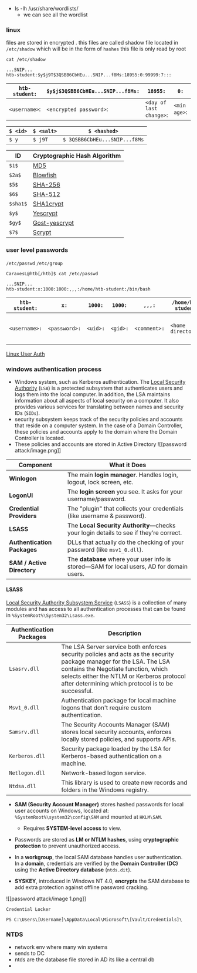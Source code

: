  - ls -lh /usr/share/wordlists/ 
	 - we can see all the wordlist 

### linux
files are stored in encrypted . this files are called shadow file located in `/etc/shadow` which will be in the form of `hashes`
this file is only read by root

```shell-session
cat /etc/shadow

...SNIP...
htb-student:$y$j9T$3QSBB6CbHEu...SNIP...f8Ms:18955:0:99999:7:::
```


| `htb-student:` | `$y$j$3QSBB6CbHEu...SNIP...f8Ms:` | `18955:`                | `0:`         | `99999:`     | `7:`                | `:`                    | `:`                  | `:`                |
| -------------- | --------------------------------- | ----------------------- | ------------ | ------------ | ------------------- | ---------------------- | -------------------- | ------------------ |
| `<username>`:  | `<encrypted password>`:           | `<day of last change>`: | `<min age>`: | `<max age>`: | `<warning period>`: | `<inactivity period>`: | `<expiration date>`: | `<reserved field>` |


| `$ <id>` | `$ <salt>` | `$ <hashed>`                  |
| -------- | ---------- | ----------------------------- |
| `$ y`    | `$ j9T`    | `$ 3QSBB6CbHEu...SNIP...f8Ms` |

|**ID**|**Cryptographic Hash Algorithm**|
|---|---|
|`$1$`|[MD5](https://en.wikipedia.org/wiki/MD5)|
|`$2a$`|[Blowfish](https://en.wikipedia.org/wiki/Blowfish_\(cipher\))|
|`$5$`|[SHA-256](https://en.wikipedia.org/wiki/SHA-2)|
|`$6$`|[SHA-512](https://en.wikipedia.org/wiki/SHA-2)|
|`$sha1$`|[SHA1crypt](https://en.wikipedia.org/wiki/SHA-1)|
|`$y$`|[Yescrypt](https://github.com/openwall/yescrypt)|
|`$gy$`|[Gost-yescrypt](https://www.openwall.com/lists/yescrypt/2019/06/30/1)|
|`$7$`|[Scrypt](https://en.wikipedia.org/wiki/Scrypt)|

### user level passwords
`/etc/passwd`
`/etc/group`

```shell-session
CaraxesL@htb[/htb]$ cat /etc/passwd

...SNIP...
htb-student:x:1000:1000:,,,:/home/htb-student:/bin/bash
```


| `htb-student:` | `x:`          | `1000:`  | `1000:`  | `,,,:`       | `/home/htb-student:` | `/bin/bash`                       |
| -------------- | ------------- | -------- | -------- | ------------ | -------------------- | --------------------------------- |
| `<username>:`  | `<password>:` | `<uid>:` | `<gid>:` | `<comment>:` | `<home directory>:`  | `<cmd executed after logging in>` |
[Linux User Auth](https://tldp.org/HOWTO/pdf/User-Authentication-HOWTO.pdf)

### windows authentication process
- Windows system, such as Kerberos authentication. The [Local Security Authority](https://learn.microsoft.com/en-us/windows-server/security/credentials-protection-and-management/configuring-additional-lsa-protection) (`LSA`) is a protected subsystem that authenticates users and logs them into the local computer. In addition, the LSA maintains information about all aspects of local security on a computer. It also provides various services for translating between names and security IDs (`SIDs`).
- security subsystem keeps track of the security policies and accounts that reside on a computer system. In the case of a Domain Controller, these policies and accounts apply to the domain where the Domain Controller is located.
- These policies and accounts are stored in Active Directory
![[password attack/image.png]]


|Component|What it Does|
|---|---|
|**Winlogon**|The main **login manager**. Handles login, logout, lock screen, etc.|
|**LogonUI**|The **login screen** you see. It asks for your username/password.|
|**Credential Providers**|The "plugin" that collects your credentials (like username & password).|
|**LSASS**|The **Local Security Authority**—checks your login details to see if they’re correct.|
|**Authentication Packages**|DLLs that actually do the checking of your password (like `msv1_0.dll`).|
|**SAM / Active Directory**|The **database** where your user info is stored—SAM for local users, AD for domain users.|

#### LSASS

[Local Security Authority Subsystem Service](https://en.wikipedia.org/wiki/Local_Security_Authority_Subsystem_Service) (`LSASS`) is a collection of many modules and has access to all authentication processes that can be found in `%SystemRoot%\System32\Lsass.exe`.

|**Authentication Packages**|**Description**|
|---|---|
|`Lsasrv.dll`|The LSA Server service both enforces security policies and acts as the security package manager for the LSA. The LSA contains the Negotiate function, which selects either the NTLM or Kerberos protocol after determining which protocol is to be successful.|
|`Msv1_0.dll`|Authentication package for local machine logons that don't require custom authentication.|
|`Samsrv.dll`|The Security Accounts Manager (SAM) stores local security accounts, enforces locally stored policies, and supports APIs.|
|`Kerberos.dll`|Security package loaded by the LSA for Kerberos-based authentication on a machine.|
|`Netlogon.dll`|Network-based logon service.|
|`Ntdsa.dll`|This library is used to create new records and folders in the Windows registry.|

- **SAM (Security Account Manager)** stores hashed passwords for local user accounts on Windows, located at:  
    `%SystemRoot%\system32\config\SAM` and mounted at `HKLM\SAM`.
    
    - Requires **SYSTEM-level access** to view.
        
- Passwords are stored as **LM or NTLM hashes**, using **cryptographic protection** to prevent unauthorized access.
    
- In a **workgroup**, the local SAM database handles user authentication.  
    In a **domain**, credentials are verified by the **Domain Controller (DC)** using the **Active Directory database** (`ntds.dit`).
    
- **SYSKEY**, introduced in Windows NT 4.0, **encrypts** the SAM database to add extra protection against offline password cracking.

![[password attack/image 1.png]]

`Credential Locker`
```powershell-session
PS C:\Users\[Username]\AppData\Local\Microsoft\[Vault/Credentials]\
```
### NTDS
- network env where many win systems
- sends to DC 
- ntds are the database file stored in AD its like a central db
- 
